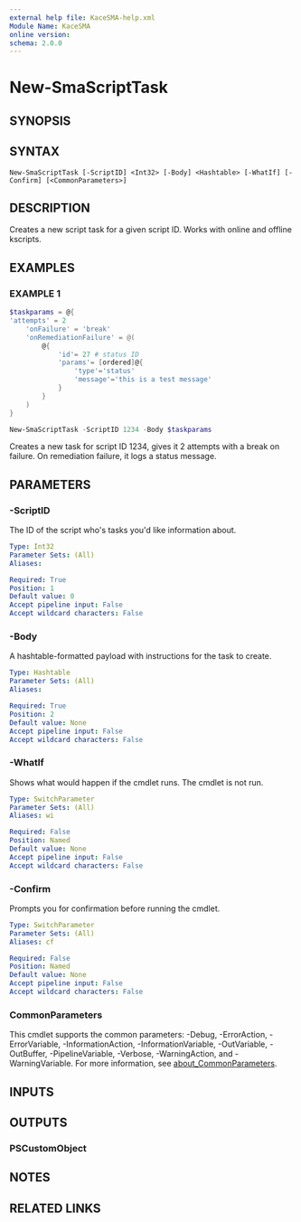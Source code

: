 ```yaml
---
external help file: KaceSMA-help.xml
Module Name: KaceSMA
online version:
schema: 2.0.0
---
```


# New-SmaScriptTask

## SYNOPSIS

## SYNTAX

```
New-SmaScriptTask [-ScriptID] <Int32> [-Body] <Hashtable> [-WhatIf] [-Confirm] [<CommonParameters>]
```

## DESCRIPTION
Creates a new script task for a given script ID.
Works with online and offline kscripts.

## EXAMPLES

### EXAMPLE 1
```powershell
$taskparams = @{
'attempts' = 2
    'onFailure' = 'break'
    'onRemediationFailure' = @(
        @{
            'id'= 27 # status ID
            'params'= [ordered]@{
                'type'='status'
                'message'='this is a test message'
            }
        }
    )
}

New-SmaScriptTask -ScriptID 1234 -Body $taskparams
```
Creates a new task for script ID 1234, gives it 2 attempts with a break on failure.
On remediation failure, it logs a status message.

## PARAMETERS

### -ScriptID
The ID of the script who's tasks you'd like information about.

```yaml
Type: Int32
Parameter Sets: (All)
Aliases:

Required: True
Position: 1
Default value: 0
Accept pipeline input: False
Accept wildcard characters: False
```

### -Body
A hashtable-formatted payload with instructions for the task to create.

```yaml
Type: Hashtable
Parameter Sets: (All)
Aliases:

Required: True
Position: 2
Default value: None
Accept pipeline input: False
Accept wildcard characters: False
```

### -WhatIf
Shows what would happen if the cmdlet runs.
The cmdlet is not run.

```yaml
Type: SwitchParameter
Parameter Sets: (All)
Aliases: wi

Required: False
Position: Named
Default value: None
Accept pipeline input: False
Accept wildcard characters: False
```

### -Confirm
Prompts you for confirmation before running the cmdlet.

```yaml
Type: SwitchParameter
Parameter Sets: (All)
Aliases: cf

Required: False
Position: Named
Default value: None
Accept pipeline input: False
Accept wildcard characters: False
```

### CommonParameters
This cmdlet supports the common parameters: -Debug, -ErrorAction, -ErrorVariable, -InformationAction, -InformationVariable, -OutVariable, -OutBuffer, -PipelineVariable, -Verbose, -WarningAction, and -WarningVariable. For more information, see [about_CommonParameters](http://go.microsoft.com/fwlink/?LinkID=113216).

## INPUTS

## OUTPUTS

### PSCustomObject
## NOTES

## RELATED LINKS

